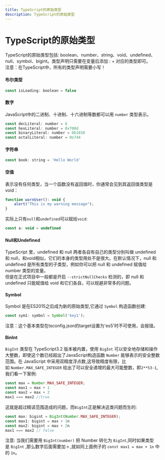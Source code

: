 ```yaml
---
title: TypeScript的原始类型
description: TypeScript的原始类型
---
```


# TypeScript的原始类型
TypeScript的原始类型包括: boolean、number、string、void、undefined、null、symbol、bigint。类型声明只需要在变量后添加 : + 对应的类型即可。<br />注意：在TypeScript中，所有的类型声明需要小写！

#### 布尔类型
```javascript
const isLoading: boolean = false
```

#### 数字
JavaScript中的二进制、十进制、十六进制等数都可以用 `number` 类型表示。
```javascript
const decLiteral: number = 6
const hexLiteral: number = 0xf00d
const binaryLiteral: number = 0b1010
const octalLiteral: number = 0o744
```

#### 字符串
```javascript
const book: string = 'Hello World'
```

#### 空值
表示没有任何类型，当一个函数没有返回值时，你通常会见到其返回值类型是 void：
```javascript
function warnUser(): void {
    alert("This is my warning message");
}
```
实际上只有`null`和`undefined`可以赋给`void`:
```javascript
const a: void = undefined
```

#### Null和Undefined
TypeScript 里，undefined 和 null 两者各自有自己的类型分别叫做 undefined 和 null，和void相似，它们的本身的类型用处不是很大。在默认情况下，null 和 undefined 是所有类型的子类型，例如你可以把 null 和 undefined 赋值给 number 类型的变量。<br />但是在正式项目中一般都是开启 `--strictNullChecks` 检测的，即 null 和 undefined 只能赋值给 void 和它们各自，可以规避非常多的问题。

#### Symbol
Symbol 是在ES2015之后成为新的原始类型,它通过 `Symbol` 构造函数创建:
```javascript
const sym1: symbol = Symbol('key1');
```
注意：这个基本类型在tsconfig.json的target设置为'es5'时不可使用，会报错。

#### BinInt
`BigInt` 类型在 TypeScript3.2 版本被内置，使用 `BigInt` 可以安全地存储和操作大整数，即使这个数已经超出了JavaScript构造函数 `Number` 能够表示的安全整数范围。在 JavaScript 中采用双精度浮点数,这导致精度有限，比如 `Number.MAX_SAFE_INTEGER` 给出了可以安全递增的最大可能整数，即`2**53-1`,我们看一下案例:
```javascript
const max = Number.MAX_SAFE_INTEGER;
const max1 = max + 1
const max2 = max + 2
max1 === max2 //true
```
这就是超过精读范围造成的问题，而`BigInt`正是解决这类问题而生的:
```javascript
const max: bigint = BigInt(Number.MAX_SAFE_INTEGER);
const max1: bigint = max + 1n
const max2: bigint = max + 2n
max1 === max2 // false
```
注意: 当我们需要用 `BigInt(number)` 把 Number 转化为 `BigInt`,同时如果类型是 `BigInt` ,那么数字后面需要加 `n` ,就如同上面例子的 `const max1 = max + 1n` 中的 `1n`。